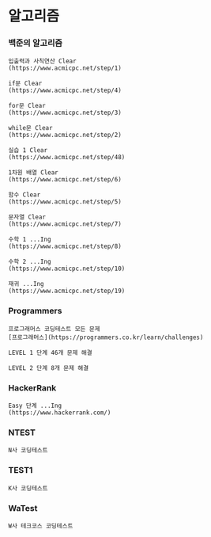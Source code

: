 # 알고리즘

### 백준의 알고리즘
```
입출력과 사칙연산 Clear
(https://www.acmicpc.net/step/1)

if문 Clear
(https://www.acmicpc.net/step/4)

for문 Clear
(https://www.acmicpc.net/step/3)

while문 Clear
(https://www.acmicpc.net/step/2)

실습 1 Clear
(https://www.acmicpc.net/step/48)

1차원 배열 Clear
(https://www.acmicpc.net/step/6)

함수 Clear
(https://www.acmicpc.net/step/5)

문자열 Clear
(https://www.acmicpc.net/step/7)

수학 1 ...Ing
(https://www.acmicpc.net/step/8)

수학 2 ...Ing
(https://www.acmicpc.net/step/10)

재귀 ...Ing
(https://www.acmicpc.net/step/19)
```

### Programmers
```
프로그래머스 코딩테스트 모든 문제
[프로그래머스](https://programmers.co.kr/learn/challenges)

LEVEL 1 단계 46개 문제 해결

LEVEL 2 단계 8개 문제 해결
```

### HackerRank
```
Easy 단계 ...Ing
(https://www.hackerrank.com/)
```

### NTEST
```
N사 코딩테스트
```

### TEST1
```
K사 코딩테스트
```

###  WaTest
```
W사 테크코스 코딩테스트
```


